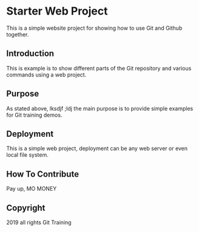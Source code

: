 # Starter Web Project

This is a simple website project for showing how to use Git and Github together.

## Introduction

This is example is to show different parts of the Git repository and various commands using a web project.

## Purpose

As stated above, lksdjf ;ldj the main purpose is to provide simple examples for Git training demos.

## Deployment

This is a simple web project, deployment can be any web server or even local file system.

## How To Contribute

Pay up, MO MONEY

## Copyright

2019 all rights Git Training